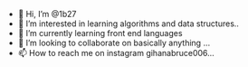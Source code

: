 - 👋 Hi, I’m @1b27
- 👀 I’m interested in learning algorithms and data structures..
- 🌱 I’m currently learning front end languages
- 💞️ I’m looking to collaborate on basically anything ...
- 📫 How to reach me on instagram gihanabruce006...

